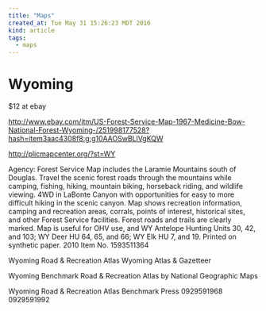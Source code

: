```yaml
---
title: "Maps"
created_at: Tue May 31 15:26:23 MDT 2016
kind: article
tags:
  - maps
---
```


# Wyoming

$12 at ebay

http://www.ebay.com/itm/US-Forest-Service-Map-1967-Medicine-Bow-National-Forest-Wyoming-/251998177528?hash=item3aac4308f8:g:g10AAOSwBLlVgKQW


http://plicmapcenter.org/?st=WY

Agency: Forest Service Map includes the Laramie Mountains south of
Douglas. Travel the scenic forest roads through the mountains while
camping, fishing, hiking, mountain biking, horseback riding, and
wildlife viewing. 4WD in LaBonte Canyon with opportunities for easy
to more difficult hiking in the scenic canyon. Map shows recreation
information, camping and recreation areas, corrals, points of interest,
historical sites, and other Forest Service facilities. Forest roads and
trails are clearly marked. Map is useful for OHV use, and WY Antelope
Hunting Units 30, 42, and 103; WY Deer HU 64, 65, and 66; WY Elk HU 7,
and 19. Printed on synthetic paper. 2010 Item No. 1593511364

Wyoming Road & Recreation Atlas
Wyoming Atlas & Gazetteer

Wyoming Benchmark Road & Recreation Atlas by National Geographic Maps

Wyoming Road & Recreation Atlas
Benchmark Press 0929591968
0929591992


<!--
html boilerplate
<a href="" target="_blank"></a>
<img src="" width="400px">
<ul>
  <li></li>
</ul>
<pre>
</pre>
<pre><code>
</code></pre>
-->
